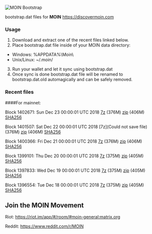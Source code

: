 ![MOIN Bootstrap](https://i.imgur.com/KjM1jMp.jpg)

bootstrap.dat files for **MOIN** https://discovermoin.com

### Usage

1. Download and extract one of the recent files linked below.
2. Place bootstrap.dat file inside of your MOIN data directory:
 - Windows: %APPDATA%\Moin\
 - Unix/Linux: ~/.moin/
3. Run your wallet and let it sync using bootstrap.dat
4. Once sync is done bootstrap.dat file will be renamed to bootstrap.dat.old automagically and can be safely removed.


### Recent files

####For mainnet:

Block 1402671: Sun Dec 23 00:00:01 UTC 2018 [7z](https://transfer.sh/35MxE/bootstrap.dat.20181223.7z) (376M) [zip](https://transfer.sh/uxwTv/bootstrap.dat.20181223.zip) (406M) [SHA256](https://transfer.sh/FFv4k/sha256.txt)

Block 1401507: Sat Dec 22 00:00:01 UTC 2018 [7z](Could not save file) (376M) [zip]() (406M) [SHA256]()

Block 1400366: Fri Dec 21 00:00:01 UTC 2018 [7z](https://transfer.sh/hQ4qY/bootstrap.dat.20181221.7z) (376M) [zip](https://transfer.sh/ZYBZW/bootstrap.dat.20181221.zip) (406M) [SHA256](https://transfer.sh/C6oEf/sha256.txt)

Block 1399101: Thu Dec 20 00:00:01 UTC 2018 [7z](https://transfer.sh/r4HyI/bootstrap.dat.20181220.7z) (375M) [zip](https://transfer.sh/9Jvyt/bootstrap.dat.20181220.zip) (405M) [SHA256](https://transfer.sh/ue2oG/sha256.txt)

Block 1397833: Wed Dec 19 00:00:01 UTC 2018 [7z](https://transfer.sh/PPVd9/bootstrap.dat.20181219.7z) (375M) [zip](https://transfer.sh/ZF4T2/bootstrap.dat.20181219.zip) (405M) [SHA256](https://transfer.sh/ARZOj/sha256.txt)

Block 1396554: Tue Dec 18 00:00:01 UTC 2018 [7z](https://transfer.sh/737em/bootstrap.dat.20181218.7z) (375M) [zip](https://transfer.sh/zuoY0/bootstrap.dat.20181218.zip) (405M) [SHA256](https://transfer.sh/V85hZ/sha256.txt)

## Join the MOIN Movement

Riot: https://riot.im/app/#/room/#moin-general:matrix.org

Reddit: https://www.reddit.com/r/MOIN
